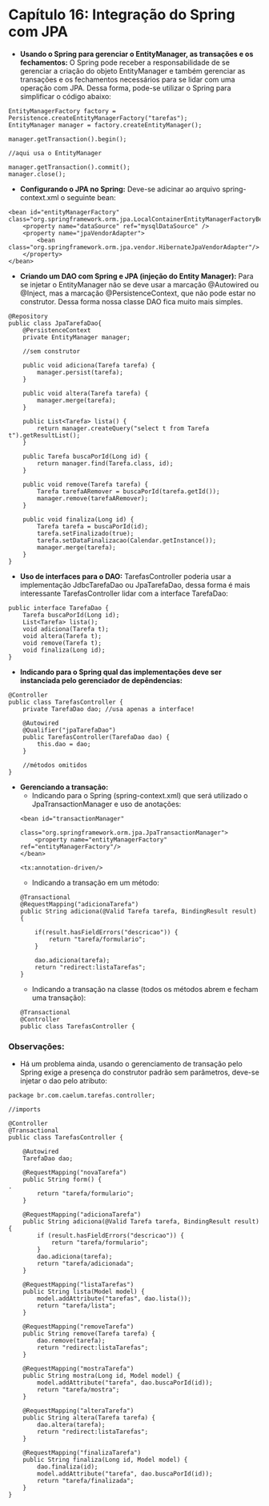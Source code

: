# Capítulo 16: Integração do Spring com JPA

* **Usando o Spring para gerenciar o EntityManager, as transações e os fechamentos:** O Spring pode receber a responsabilidade de se gerenciar a criação do objeto EntityManager e também gerenciar as transações e os fechamentos necessários para se lidar com uma operação com JPA. Dessa forma, pode-se utilizar o Spring para simplificar o código abaixo:
```
EntityManagerFactory factory = Persistence.createEntityManagerFactory("tarefas");
EntityManager manager = factory.createEntityManager();

manager.getTransaction().begin();   

//aqui usa o EntityManager

manager.getTransaction().commit();    
manager.close();
``` 
* **Configurando o JPA no Spring:** Deve-se adicinar ao arquivo spring-context.xml o seguinte bean:
```
<bean id="entityManagerFactory" class="org.springframework.orm.jpa.LocalContainerEntityManagerFactoryBean">
    <property name="dataSource" ref="mysqlDataSource" />     
    <property name="jpaVendorAdapter">         
        <bean class="org.springframework.orm.jpa.vendor.HibernateJpaVendorAdapter"/>     
    </property> 
</bean>
```
* **Criando um DAO com Spring e JPA (injeção do Entity Manager):** Para se injetar o EntityManager não se deve usar a marcação @Autowired ou @Inject, mas a marcação @PersistenceContext, que não pode estar no construtor. Dessa forma nossa classe DAO fica muito mais simples.
```
@Repository
public class JpaTarefaDao{
    @PersistenceContext
    private EntityManager manager;

    //sem construtor

    public void adiciona(Tarefa tarefa) {
        manager.persist(tarefa);
    }

    public void altera(Tarefa tarefa) {
        manager.merge(tarefa);
    }

    public List<Tarefa> lista() {
        return manager.createQuery("select t from Tarefa t").getResultList();
    }

    public Tarefa buscaPorId(Long id) {
        return manager.find(Tarefa.class, id);
    }

    public void remove(Tarefa tarefa) {
        Tarefa tarefaARemover = buscaPorId(tarefa.getId());
        manager.remove(tarefaARemover);
    }

    public void finaliza(Long id) {
        Tarefa tarefa = buscaPorId(id);
        tarefa.setFinalizado(true);
        tarefa.setDataFinalizacao(Calendar.getInstance());
        manager.merge(tarefa);
    }
}
```
* **Uso de interfaces para o DAO:** TarefasController poderia usar a implementação JdbcTarefaDao ou JpaTarefaDao, dessa forma é mais interessante TarefasController lidar com a interface TarefaDao:
```
public interface TarefaDao {
    Tarefa buscaPorId(Long id);
    List<Tarefa> lista();
    void adiciona(Tarefa t);
    void altera(Tarefa t);
    void remove(Tarefa t);
    void finaliza(Long id);
}
```
* **Indicando para o Spring qual das implementações deve ser instanciada pelo gerenciador de depêndencias:**
```
@Controller
public class TarefasController {
    private TarefaDao dao; //usa apenas a interface!

    @Autowired
    @Qualifier("jpaTarefaDao")
    public TarefasController(TarefaDao dao) {
        this.dao = dao; 
    }

    //métodos omitidos
}
```
* **Gerenciando a transação:** 
    * Indicando para o Spring (spring-context.xml) que será utilizado o JpaTransactionManager e uso de anotações:
    ```
    <bean id="transactionManager"
                class="org.springframework.orm.jpa.JpaTransactionManager">
        <property name="entityManagerFactory" ref="entityManagerFactory"/>
    </bean>

    <tx:annotation-driven/>
    ```
    * Indicando a transação em um método:
    ```
    @Transactional
    @RequestMapping("adicionaTarefa")
    public String adiciona(@Valid Tarefa tarefa, BindingResult result) {

        if(result.hasFieldErrors("descricao")) {
            return "tarefa/formulario";
        }
        
        dao.adiciona(tarefa);
        return "redirect:listaTarefas";
    }
    ```
    * Indicando a transação na classe (todos os métodos abrem e fecham uma transação):
    ```
    @Transactional
    @Controller
    public class TarefasController {
    ```

### Observações:
* Há um problema ainda, usando o gerenciamento de transação pelo Spring exige a presença do
construtor padrão sem parâmetros, deve-se injetar o dao pelo atributo:
```
package br.com.caelum.tarefas.controller;

//imports

@Controller
@Transactional
public class TarefasController {

    @Autowired
    TarefaDao dao;

    @RequestMapping("novaTarefa")
    public String form() {
.
        return "tarefa/formulario";
    }

    @RequestMapping("adicionaTarefa")
    public String adiciona(@Valid Tarefa tarefa, BindingResult result) {
        if (result.hasFieldErrors("descricao")) {
            return "tarefa/formulario";
        }
        dao.adiciona(tarefa);
        return "tarefa/adicionada";
    }

    @RequestMapping("listaTarefas")
    public String lista(Model model) {
        model.addAttribute("tarefas", dao.lista());
        return "tarefa/lista";
    }

    @RequestMapping("removeTarefa")
    public String remove(Tarefa tarefa) {
        dao.remove(tarefa);
        return "redirect:listaTarefas";
    }

    @RequestMapping("mostraTarefa")
    public String mostra(Long id, Model model) {
        model.addAttribute("tarefa", dao.buscaPorId(id));
        return "tarefa/mostra";
    }

    @RequestMapping("alteraTarefa")
    public String altera(Tarefa tarefa) {
        dao.altera(tarefa);
        return "redirect:listaTarefas";
    }

    @RequestMapping("finalizaTarefa")
    public String finaliza(Long id, Model model) {
        dao.finaliza(id);
        model.addAttribute("tarefa", dao.buscaPorId(id));
        return "tarefa/finalizada";
    }
}
```